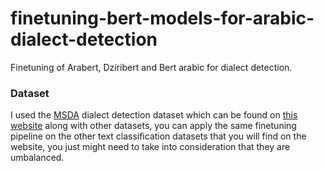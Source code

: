 # finetuning-bert-models-for-arabic-dialect-detection
Finetuning of Arabert, Dziribert and Bert arabic for dialect detection.

### Dataset
I used the [MSDA](https://msda.um6p.ma/home) dialect detection dataset which can be found on [this website](https://msda.um6p.ma/msda_datasets) along with other datasets, you can apply the same finetuning pipeline on the other text classification datasets that you will find on the website, you just might need to take into consideration that they are umbalanced.



